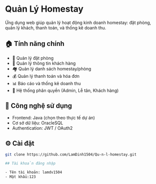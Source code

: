 # Quản Lý Homestay

Ứng dụng web giúp quản lý hoạt động kinh doanh homestay: đặt phòng, quản lý khách, thanh toán, và thống kê doanh thu.

## 🏠 Tính năng chính

- 📅 Quản lý đặt phòng
- 👤 Quản lý thông tin khách hàng
- 🏘️ Quản lý danh sách homestay/phòng
- 💰 Quản lý thanh toán và hóa đơn
- 📊 Báo cáo và thống kê doanh thu
- 🔐 Hệ thống phân quyền (Admin, Lễ tân, Khách hàng)

## 🚀 Công nghệ sử dụng

- Frontend: Java (chọn theo thực tế dự án)
- Cơ sở dữ liệu: OracleSQL
- Authentication: JWT / OAuth2

## ⚙️ Cài đặt

```bash
git clone https://github.com/LamDinh1504/Qu-n-l-homestay.git

## Tài khoản đăng nhập

- Tên tài khoản: lamdv1504
- Mật khẩu:123

